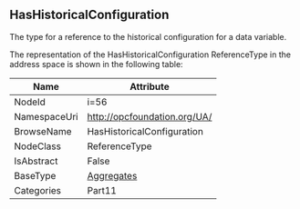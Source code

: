 <!-- objecttype -->
## HasHistoricalConfiguration
The type for a reference to the historical configuration for a data variable.  
<!-- end of text -->
The representation of the HasHistoricalConfiguration ReferenceType in the address space is shown in the following table:  

|Name|Attribute|
|---|---|
|NodeId|i=56|
|NamespaceUri|http://opcfoundation.org/UA/|
|BrowseName|HasHistoricalConfiguration|
|NodeClass|ReferenceType|
|IsAbstract|False|
|BaseType|[Aggregates](../../../Part3/ReferenceTypes/Aggregates/readme.md)|
|Categories|Part11|

